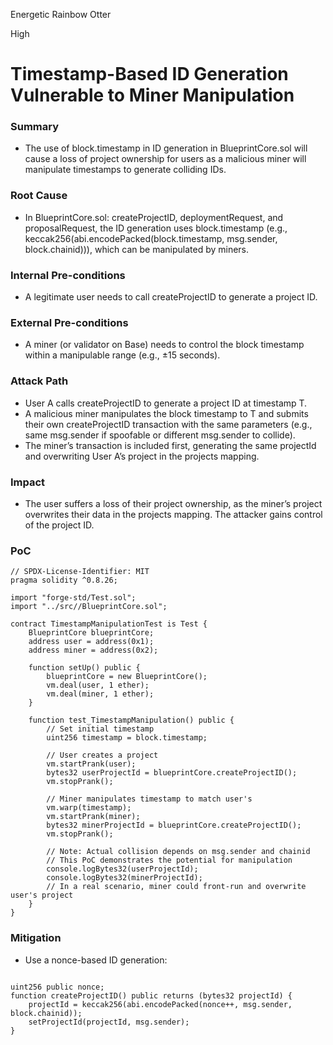 Energetic Rainbow Otter

High

# Timestamp-Based ID Generation Vulnerable to Miner Manipulation

### Summary

- The use of block.timestamp in ID generation in BlueprintCore.sol will cause a loss of project ownership for users as a malicious miner will manipulate timestamps to generate colliding IDs.

### Root Cause

- In BlueprintCore.sol: createProjectID, deploymentRequest, and proposalRequest, the ID generation uses block.timestamp (e.g., keccak256(abi.encodePacked(block.timestamp, msg.sender, block.chainid))), which can be manipulated by miners.

### Internal Pre-conditions

- A legitimate user needs to call createProjectID to generate a project ID.

### External Pre-conditions

- A miner (or validator on Base) needs to control the block timestamp within a manipulable range (e.g., ±15 seconds).

### Attack Path

- User A calls createProjectID to generate a project ID at timestamp T.
- A malicious miner manipulates the block timestamp to T and submits their own createProjectID transaction with the same parameters (e.g., same msg.sender if spoofable or different msg.sender to collide).
- The miner’s transaction is included first, generating the same projectId and overwriting User A’s project in the projects mapping.

### Impact

- The user suffers a loss of their project ownership, as the miner’s project overwrites their data in the projects mapping. The attacker gains control of the project ID.

### PoC

```solidity
// SPDX-License-Identifier: MIT
pragma solidity ^0.8.26;

import "forge-std/Test.sol";
import "../src//BlueprintCore.sol";

contract TimestampManipulationTest is Test {
    BlueprintCore blueprintCore;
    address user = address(0x1);
    address miner = address(0x2);

    function setUp() public {
        blueprintCore = new BlueprintCore();
        vm.deal(user, 1 ether);
        vm.deal(miner, 1 ether);
    }

    function test_TimestampManipulation() public {
        // Set initial timestamp
        uint256 timestamp = block.timestamp;

        // User creates a project
        vm.startPrank(user);
        bytes32 userProjectId = blueprintCore.createProjectID();
        vm.stopPrank();

        // Miner manipulates timestamp to match user's
        vm.warp(timestamp);
        vm.startPrank(miner);
        bytes32 minerProjectId = blueprintCore.createProjectID();
        vm.stopPrank();

        // Note: Actual collision depends on msg.sender and chainid
        // This PoC demonstrates the potential for manipulation
        console.logBytes32(userProjectId);
        console.logBytes32(minerProjectId);
        // In a real scenario, miner could front-run and overwrite user's project
    }
}
```

### Mitigation

- Use a nonce-based ID generation:

```solidity

uint256 public nonce;
function createProjectID() public returns (bytes32 projectId) {
    projectId = keccak256(abi.encodePacked(nonce++, msg.sender, block.chainid));
    setProjectId(projectId, msg.sender);
}
```